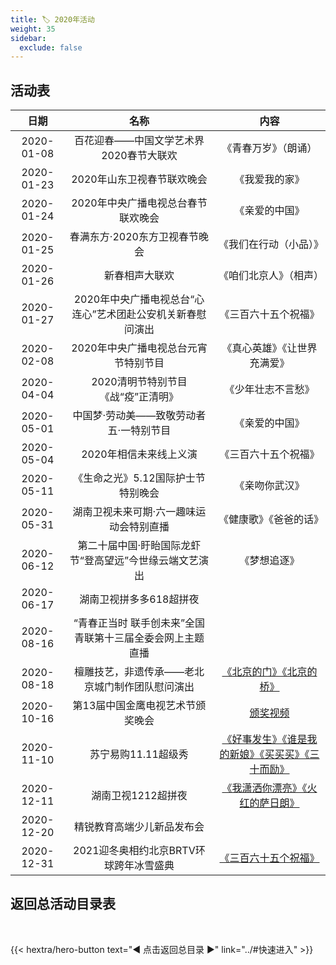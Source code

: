 ```yaml
---
title: 🏷️ 2020年活动
weight: 35
sidebar:
  exclude: false
---
```


## 活动表

|日期|名称|内容|
|:-----:|:-----:|:-----:|
|2020-01-08|百花迎春——中国文学艺术界2020春节大联欢|《青春万岁》（朗诵）|
|2020-01-23|2020年山东卫视春节联欢晚会|《我爱我的家》|
|2020-01-24|2020年中央广播电视总台春节联欢晚会|《亲爱的中国》|
|2020-01-25|春满东方·2020东方卫视春节晚会|《我们在行动（小品）》|
|2020-01-26|新春相声大联欢|《咱们北京人》（相声）|
|2020-01-27|2020年中央广播电视总台“心连心”艺术团赴公安机关新春慰问演出|《三百六十五个祝福》|
|2020-02-08|2020年中央广播电视总台元宵节特别节目|《真心英雄》《让世界充满爱》|
|2020-04-04|2020清明节特别节目《战“疫”正清明》|《少年壮志不言愁》|
|2020-05-01|中国梦·劳动美——致敬劳动者五·一特别节目|《亲爱的中国》|
|2020-05-04|2020年相信未来线上义演|《三百六十五个祝福》|
|2020-05-11|《生命之光》5.12国际护士节特别晚会|《亲吻你武汉》|
|2020-05-31|湖南卫视未来可期·六一趣味运动会特别直播|《健康歌》《爸爸的话》|
|2020-06-12|第二十届中国·盱眙国际龙虾节“登高望远”今世缘云端文艺演出|《梦想追逐》|
|2020-06-17|湖南卫视拼多多618超拼夜||
|2020-08-16|“青春正当时 联手创未来”全国青联第十三届全委会网上主题直播||
|2020-08-18|檀雕技艺，非遗传承——老北京城门制作团队慰问演出|[《北京的门》《北京的桥》](../2020/20200818/)|
|2020-10-16|第13届中国金鹰电视艺术节颁奖晚会|[颁奖视频](../2020/20201016/)|
|2020-11-10|苏宁易购11.11超级秀|[《好事发生》《谁是我的新娘》《买买买》《三十而励》](../2020/20201110/)|
|2020-12-11|湖南卫视1212超拼夜|[《我潇洒你漂亮》《火红的萨日朗》](../2020/20201211/)|
|2020-12-20|精锐教育高端少儿新品发布会||
|2020-12-31|2021迎冬奥相约北京BRTV环球跨年冰雪盛典|[《三百六十五个祝福》](../2020/20201231/)|

## 返回总活动目录表

<br>

{{< hextra/hero-button text="◀ 点击返回总目录 ▶" link="../#快速进入" >}}